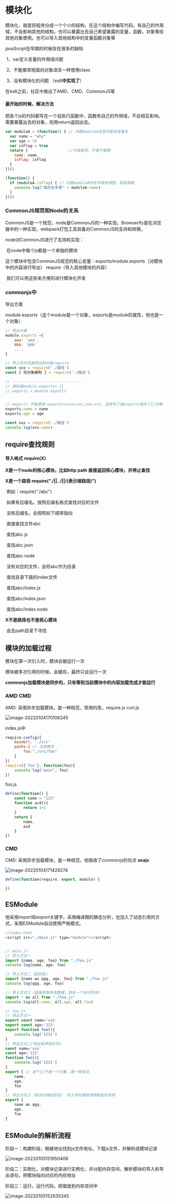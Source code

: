 # 模块化

模块化，就是将程序分成一个个小的结构，在这个结构中编写代码，有自己的作用域，不会影响其他的结构，也可以暴露出去自己希望暴露的变量，函数，对象等给其他对象使用。也可以导入其他结构中的变量函数对象等

javaScript在早期的时候存在很多的缺陷

​	1、var定义变量的作用域问题

​	2、不能像常规面向对象语言一样使用class

​	3、没有模块化的问题 （es6**中实现了**）

在es6之前，社区中推出了AMD、CMD、CommonJS等

#### 最开始的时候，解决方法

把各个js的代码都写在一个自执行函数中，函数有自己的作用域，不会相互影响。需要暴露出去的对象，则用return返回出去。

```js
var moduleA = (function() { // 问题moduleA还是可能会有重复
  var name = "why"
  var age = 18
  var isFlag = true
  return {					//不是规范，不便于管理
    name: name,
    isFlag: isFlag
  }
})()

```

```js
(function() {
  if (moduleA.isFlag) { // 问题moduleA的名字得用清楚，容易搞错
    console.log("我的名字是" + moduleA.name)
  }
})()
```



### CommonJS规范和Node的关系

CommonJS是一个规范，node是CommonJS的一种实现。Browserify是在浏览器中的一种实现，webpack打包工具具备对CommonJS的支持和转换。

node对CommonJS进行了支持和实现：

​	在node中每个js都是一个单独的模块

​	这个模块中包含CommonJS规范的核心变量：exports/module.exports（对模块中的内容进行导出） require（导入其他模块的内容）

​	我们可以用这些来方便的进行模块化开发



### commonjs中

导出方案

module.exports（这个module是一个对象，exports是module的属性，他也是一个对象）

```js
// 导出对象
module.exports ={
    aaa: 'aaa',
    bbb: 'bbb'
	....
}

// 导入另外页面导出的对象require
const xxx = require('./路径')
const { 将对象解构 } = require('./路径')

// -------------------------------
// 源码是module.exports= {}
// exports = module.exports


// exports 不能使用 exports={xxx:xxx,xxx:xx}，这样写了是exports指向了{}对象，不在指向module.exports了
exports.name = name
exports.age = age

const xxx = require('./路径')
console.log(xxx.name)
```

## require查找规则

#### 导入格式 require(X)

**X是一个node的核心模块，比如http path 直接返回核心模块，并停止查找**

**X是一个路径 require("./||../||/(表示根路径)")** 

​		例如：require("./abc")

​			如果有后缀名。按照后缀名格式查找对应的文件

​			没有后缀名，会按照如下顺序指向

​					直接查找文件abc

​					查找abc.js

​					查找abc.json

​					查找abc.node

​			没有对应的文件，会将abc作为目录

​					查找目录下面的index文件

​						查找abc/index.js

​						查找abc/index.json

​						查找abc/index.node

**X不是路径也不是核心模块**

​	会去path目录下寻找



## 模块的加载过程

模块在第一次引入时，模块会被运行一次

模块被多次引用的时候，会缓存，最终只会运行一次

**commonjs加载模块是同步的，只有等到当前模块中的内容加载完成才能运行**



### AMD CMD

AMD:  采用异步加载模块，是一种规范，常用的库，require.js curl.js 

![image-20220104170106345](C:\Users\86730\AppData\Roaming\Typora\typora-user-images\image-20220104170106345.png)

index.js中

```js
require.config({
    baseUrl: './src'
	paths:{ // 注册模块
		foo:"./src/foo"
	}
})
require(['foo'], function(foo){
	console.log("main", foo)
})
```

foo.js

```js
define(function() {
	const name = "123"
    function asd(){
		return 1+2
    }
    return {
		name,
        asd
    }
})
```

### CMD

CMD:  采用异步加载模块，是一种规范，他吸收了commonjs的优点    **seajs**

![image-20220104171429274](C:\Users\86730\AppData\Roaming\Typora\typora-user-images\image-20220104171429274.png)

```js
define(function(require, export, module) {

})
```



## ESModule

他采用import和export关键字，采用编译期的静态分析，也加入了动态引用的方式，采用ESModule自动使用严格模式。

```js
//index.html
<script src="./main.js" type="module"></script>


// main.js 
// 导入方式一
import {name, age, foo} from "./foo.js"
console.log(name, age, foo)

// 导入方式二（起别名）
import {name as qqq, age, foo} from "./foo.js"
console.log(qqq, age, foo)

// 导入方式三（直接获取所有数据，放在一个标识符中）
import * as all from "./foo.js"
console.log(all.name, all.age, all.foo)

// foo.js
// 导出方式一
export const name='xxx'
export const age='123'
export function foo(){
	console.log('1231')
}
// 导出方式二(导出和声明分开)
const name='xxx'
const age='123'
function foo(){
	console.log('1231')
}
export { // 这个{}不是一个对象，是一种语法
	name,
    age,
    foo
}
// 导出方式三（导出时候起别名） 导入的时候就得用新起的名称
export {
	name as qqq,
    age,
    foo
}
```

## ESModule的解析流程

阶段一：构建阶段，根据地址找到js文件地址，下载js文件，并解析成模块记录

![image-20220105151950406](C:\Users\86730\AppData\Roaming\Typora\typora-user-images\image-20220105151950406.png)

阶段二：实例化，对模块记录进行实例化，并分配内存空间，解析模块的导入和导出语句，把模块指向对应的内存地址

阶段三：运行，运行代码，把值放到内存空间中

![image-20220105152635345](C:\Users\86730\AppData\Roaming\Typora\typora-user-images\image-20220105152635345.png)





















